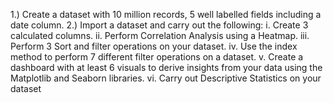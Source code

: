 1.) Create a dataset with 10 million records, 5 well labelled fields including a 
date column.
2.) Import a dataset and carry out the following:
i. Create 3 calculated columns.
ii. Perform Correlation Analysis using a Heatmap.
iii. Perform 3 Sort and filter operations on your dataset.
iv. Use the index method to perform 7 different filter operations on a dataset.
v. Create a dashboard with at least 6 visuals to derive insights from your data
using the Matplotlib and Seaborn libraries.
vi. Carry out Descriptive Statistics on your dataset
